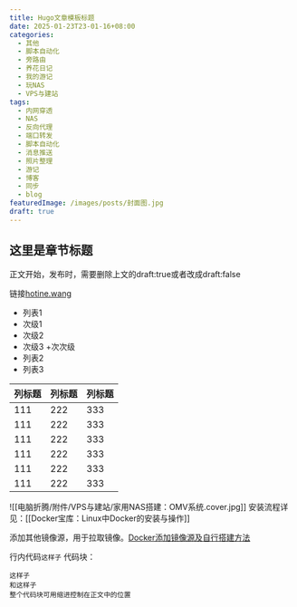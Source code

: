 ```yaml
---
title: Hugo文章模板标题
date: 2025-01-23T23-01-16+08:00
categories:
  - 其他
  - 脚本自动化
  - 旁路由
  - 养花日记
  - 我的游记
  - 玩NAS
  - VPS与建站
tags:
  - 内网穿透
  - NAS
  - 反向代理
  - 端口转发
  - 脚本自动化
  - 消息推送
  - 照片整理
  - 游记
  - 博客
  - 同步
  - blog
featuredImage: /images/posts/封面图.jpg
draft: true
---
```


## 这里是章节标题
正文开始，发布时，需要删除上文的draft:true或者改成draft:false

链接[hotine.wang](https://hotine.wang/)
+ 列表1
 + 次级1
 + 次级2
 + 次级3
  +次次级
+ 列表2
+ 列表3


| 列标题 | 列标题 | 列标题 |
| --- | --- | --- |
| 111 | 222 | 333 |
| 111 | 222 | 333 |
| 111 | 222 | 333 |
| 111 | 222 | 333 |
| 111 | 222 | 333 |
| 111 | 222 | 333 |
![[电脑折腾/附件/VPS与建站/家用NAS搭建：OMV系统.cover.jpg]]
安装流程详见：[[Docker宝库：Linux中Docker的安装与操作]]

添加其他镜像源，用于拉取镜像。[Docker添加镜像源及自行搭建方法](Docker添加镜像源及自行搭建方法.md)

行内代码`这样子`
代码块：
  ```
  这样子
  和这样子
  整个代码块可用缩进控制在正文中的位置
  ```
